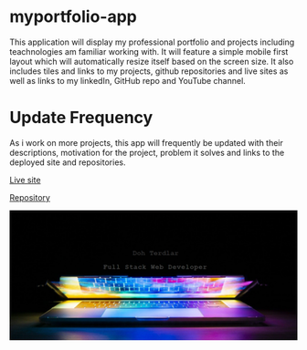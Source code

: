 # myportfolio-app
 This application will display my professional portfolio and projects including teachnologies am familiar working with. It will feature a simple mobile first layout which will automatically resize itself based on the screen size. It also includes tiles and links to my projects, github repositories and live sites as well as links to my linkedIn, GitHub repo and YouTube channel.

 # Update Frequency
 As i work on more projects, this app will frequently be updated with their descriptions, motivation for the project, problem it solves and links to the deployed site and repositories.


[Live site](ttps://terd47.github.io/myportfolio-app/)

[Repository](https://github.com/Terd47/myportfolio-app)

![portfolio main page image ](./assets/images/portfolio.png )
